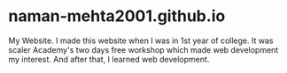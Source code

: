 # naman-mehta2001.github.io
My Website.
I made this website when I was in 1st year of college.
It was scaler Academy's two days free workshop which made web development my interest.
And after that, I learned web development.
